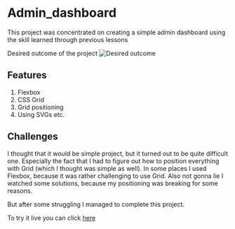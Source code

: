 # Admin_dashboard

This project was concentrated on creating a simple admin dashboard using the skill learned through previous lessons

Desired outcome of the project ![Desired outcome](https://cdn.statically.io/gh/TheOdinProject/curriculum/43cc6ab69fdfbef40d431a65677d2144668930ac/intermediate_html_css/grid/project_admin_dashboard/imgs/dashboard-project.png)

## Features

1. Flexbox
2. CSS Grid
3. Grid positioning
4. Using SVGs etc.

## Challenges

I thought that it would be simple project, but it turned out to be quite difficult one.
Especially the fact that I had to figure out how to position everything with Grid (which I thought was simple as well). In some places I used Flexbox, because it was rather challenging to use Grid. 
Also not gonna lie I watched some solutions, because my positioning was breaking for some reasons.

But after some struggling I managed to complete this project.

To try it live you can click [here](https://athesiell.github.io/admin_dashboard/)